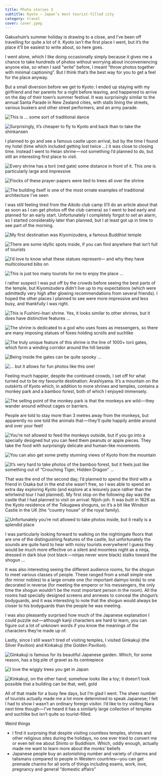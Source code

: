 ```yaml
---
title: Photo stories 3
subtitle: Kyoto — Japan’s most tourist-filled city
category: travel
cover: cover.jpeg
---
```


Gakushuin’s summer holiday is drawing to a close, and I’ve been off travelling for quite a lot of
it. Kyoto isn’t the first place I went, but it’s the place it’ll be easiest to write about, so here
goes. 

I went alone, which I like doing occasionally simply because it gives me a chance to take hundreds
of photos without worrying about inconveniencing anyone else, so when I said “write” before, I meant
“throw photos together with minimal captioning”. But I think that’s the best way for you to get a
feel for the place anyway. 

But a small diversion before we get to Kyoto: I ended up staying with my girlfriend and her parents
for a night before leaving, and happened to arrive on the day of their town’s summer festival. It
was surprisingly similar to the annual Santa Parade in New Zealand cities, with stalls lining the
streets, various buskers and other street performers, and an army parade. 

![This is … some sort of traditional dance](1.jpeg)

![Surprisingly, it’s cheaper to fly to Kyoto and back than to take the shinkansen](2.jpeg)

I planned to go and see a famous castle upon arrival, but by the time I found my hotel (time which
included getting lost twice …) it was close to closing time. Instead I went to Heian shrine — not
something I’d planned to do, but still an interesting first place to visit. 

![Every shrine has a torii (red gate) some distance in front of it. This one is particularly large and impressive](3.jpeg)

![Flocks of these prayer-papers were tied to trees all over the shrine](4.jpeg)

![The building itself is one of the most ornate examples of traditional architecture I’ve seen](5.jpeg)

I was still feeling tired from the Aikido club camp (I’ll do an article about that as soon as I can
get photos off the club camera) so I went to bed early and planned for an early start. Unfortunately
I completely forgot to set an alarm, so I started considerably later than planned, but I at least
got up in time to see part of the morning. 

![My first destination was Kiyomizudera, a famous Buddhist temple](6.jpeg)

![There are some idyllic spots inside, if you can find anywhere that isn’t full of tourists](7.jpeg)

![I’d love to know what these statues represent— and why they have multicoloured bibs on](8.jpeg)

![This is just too many tourists for me to enjoy the place …](9.jpeg)

I rather suspect I was put off by the crowds before seeing the best parts of the temple, but
Kiyomizudera didn’t live up to my expectations (which were admittedly very high after glowing
recommendations from several friends). I hoped the other places I planned to see were more
impressive and less busy, and thankfully I was right. 

![This is Fushimi-Inari shrine. Yes, it looks similar to other shrines, but it does have distinctive features …](10.jpeg)

![The shrine is dedicated to a god who uses foxes as messengers, so there are many imposing statues of foxes holding scrolls and suchlike](11.jpeg)

![The truly unique feature of this shrine is the line of 1000+ torii gates, which form a winding corridor around the hill beside](12.jpeg)

![Being inside the gates can be quite spooky …](13.jpeg)

![… but it allows for fun photos like this one!](14.jpeg)

Feeling much happier, despite the continued crowds, I set off for what turned out to be my favourite
destination: Arashiyama. It’s a mountain on the outskirts of Kyoto which, in addition to more
shrines and temples, contains a monkey park and a bamboo forest, both of which I enjoyed immensely. 

![The selling point of the monkey park is that the monkeys are wild — they wander around without cages or barriers.](15.jpeg)

People are told to stay more than 3 metres away from the monkeys, but apparently no one told the
animals that — they’ll quite happily amble around and over your feet! 

![You’re not allowed to feed the monkeys outside, but if you go into a specially designed hut you can feed them peanuts or apple pieces. They take the food with surprisingly delicate and human-like movements](16.jpeg)

![You can also get some pretty stunning views of Kyoto from the mountain](17.jpeg)

![It’s very hard to take photos of the bamboo forest, but it feels just like something out of “Crouching Tiger, Hidden Dragon” …](18.jpeg)

That was the end of the second day; I’d planned to spend the third with a friend in Osaka but in the
end she wasn’t free, so I was able to spend an extra day exploring Kyoto (and explore at a leisurely
pace rather than the whirlwind tour I had planned). My first stop on the following day was the
castle that I had planned to visit on arrival: Nijoh-joh. It was built in 1626 as the Kyoto
residence of the Tokugawa shoguns, so it’s a bit like Windsor Castle in the UK (the “country house”
of the royal family). 

![Unfortunately you’re not allowed to take photos inside, but it really is a splendid place](19.jpeg)

I was particularly looking forward to walking on the nightingale floors that are one of the
distinguishing features of the castle, but unfortunately the sounds are quite hard to hear with
noisy tourists everywhere! I guess they would be much more effective on a silent and moonless night
as a ninja, dressed in dark blue (not black — ninjas never wore black) stalks toward the shogun … 

It was also interesting seeing the different audience rooms, for the shogun to meet various classes
of people. These ranged from a small simple one (for minor nobles) to a large ornate one (for
important daimyo lords) to one decorated in reverse (for meeting the emperor or his messengers, the
only time the shogun wouldn’t be the most important person in the room). All the rooms had specially
designed screens and annexes to conceal the shogun’s bodyguards, and it was interesting to note that
the shogun would always be closer to his bodyguards than the people he was meeting. 

I was also pleasantly surprised how much of the Japanese explanation I could puzzle out — although
kanji characters are hard to learn, you can figure out a lot of unknown words if you know the
meanings of the characters they’re made up of. 

Lastly, since I still wasn’t tired of visiting temples, I visited Ginkakuji (the Silver Pavilion)
and Kinkakuji (the Golden Pavilion). 

![Ginkakuji is famous for its beautiful Japanese garden. Which, for some reason, has a big pile of gravel as its centrepiece](20.jpeg)

![I love the wiggly trees you get in Japan](21.jpeg)

![Kinkakuji, on the other hand, somehow looks like a toy; it doesn’t look possible that a building can be that, well, gold](22.jpeg)

All of that made for a busy few days, but I’m glad I went. The sheer number of tourists actually
made me a lot more determined to speak Japanese; I felt I had to show I wasn’t an ordinary foreign
visitor. I’d like to try visiting Nara next time though — I’ve heard it has a similarly large
collection of temples and suchlike but isn’t quite so tourist-filled. 

Weird things 

- I find it surprising that despite visiting countless temples, shrines and other religious sites
  during the holidays, no one ever tried to convert me or even tell me about Shinto or Buddhism.
  Which, oddly enough, actually made me want to learn more about the monks’ beliefs 
- Japanese people buy an astonishing number and variety of charms and talismans compared to people in
  Western countries—you can get premade charms for all sorts of things including exams, work, love,
  pregnancy and general “domestic affairs” 
